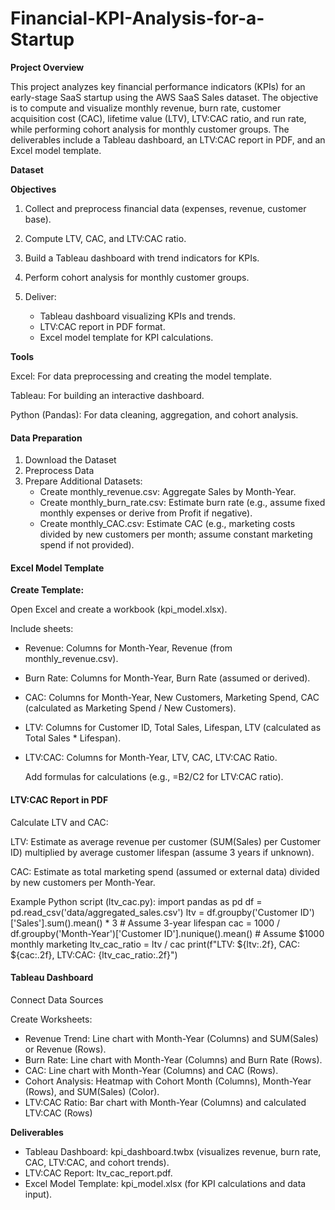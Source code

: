 # Financial-KPI-Analysis-for-a-Startup

**Project Overview**

This project analyzes key financial performance indicators (KPIs) for an early-stage SaaS startup using the AWS SaaS Sales dataset. The objective is to compute and visualize monthly revenue, burn rate, customer acquisition cost (CAC), lifetime value (LTV), LTV:CAC ratio, and run rate, while performing cohort analysis for monthly customer groups. The deliverables include a Tableau dashboard, an LTV:CAC report in PDF, and an Excel model template.

**Dataset**



**Objectives**

1. Collect and preprocess financial data (expenses, revenue, customer base).
2. Compute LTV, CAC, and LTV:CAC ratio.
3. Build a Tableau dashboard with trend indicators for KPIs.
4. Perform cohort analysis for monthly customer groups.
5. Deliver:

   * Tableau dashboard visualizing KPIs and trends.
   * LTV:CAC report in PDF format.
   * Excel model template for KPI calculations.

**Tools**

Excel: For data preprocessing and creating the model template.

Tableau: For building an interactive dashboard.

Python (Pandas): For data cleaning, aggregation, and cohort analysis.

#### Data Preparation

1. Download the Dataset
2. Preprocess Data
3. Prepare Additional Datasets:
   * Create monthly_revenue.csv: Aggregate Sales by Month-Year.
   * Create monthly_burn_rate.csv: Estimate burn rate (e.g., assume fixed monthly expenses or derive from Profit if negative).
   * Create monthly_CAC.csv: Estimate CAC (e.g., marketing costs divided by new customers per month; assume constant marketing spend if not provided).
     
#### Excel Model Template

**Create Template:**

Open Excel and create a workbook (kpi_model.xlsx).

Include sheets:
 * Revenue: Columns for Month-Year, Revenue (from monthly_revenue.csv).
 * Burn Rate: Columns for Month-Year, Burn Rate (assumed or derived).
 * CAC: Columns for Month-Year, New Customers, Marketing Spend, CAC (calculated as Marketing Spend / New Customers).
 * LTV: Columns for Customer ID, Total Sales, Lifespan, LTV (calculated as Total Sales * Lifespan).
 * LTV:CAC: Columns for Month-Year, LTV, CAC, LTV:CAC Ratio.

   Add formulas for calculations (e.g., =B2/C2 for LTV:CAC ratio).

#### LTV:CAC Report in PDF

Calculate LTV and CAC:

LTV: Estimate as average revenue per customer (SUM(Sales) per Customer ID) multiplied by average customer lifespan (assume 3 years if unknown).

CAC: Estimate as total marketing spend (assumed or external data) divided by new customers per Month-Year.

Example Python script (ltv_cac.py):
              import pandas as pd
              df = pd.read_csv('data/aggregated_sales.csv')
              ltv = df.groupby('Customer ID')['Sales'].sum().mean() * 3  # Assume 3-year lifespan
              cac = 1000 / df.groupby('Month-Year')['Customer ID'].nunique().mean()  # Assume $1000 monthly marketing
              ltv_cac_ratio = ltv / cac
              print(f"LTV: ${ltv:.2f}, CAC: ${cac:.2f}, LTV:CAC: {ltv_cac_ratio:.2f}")

#### Tableau Dashboard

Connect Data Sources

Create Worksheets:
   * Revenue Trend: Line chart with Month-Year (Columns) and SUM(Sales) or Revenue (Rows).
   * Burn Rate: Line chart with Month-Year (Columns) and Burn Rate (Rows).
   * CAC: Line chart with Month-Year (Columns) and CAC (Rows).
   * Cohort Analysis: Heatmap with Cohort Month (Columns), Month-Year (Rows), and SUM(Sales) (Color).
   * LTV:CAC Ratio: Bar chart with Month-Year (Columns) and calculated LTV:CAC (Rows)



**Deliverables**

* Tableau Dashboard: kpi_dashboard.twbx (visualizes revenue, burn rate, CAC, LTV:CAC, and cohort trends).
* LTV:CAC Report: ltv_cac_report.pdf.
* Excel Model Template: kpi_model.xlsx (for KPI calculations and data input).
